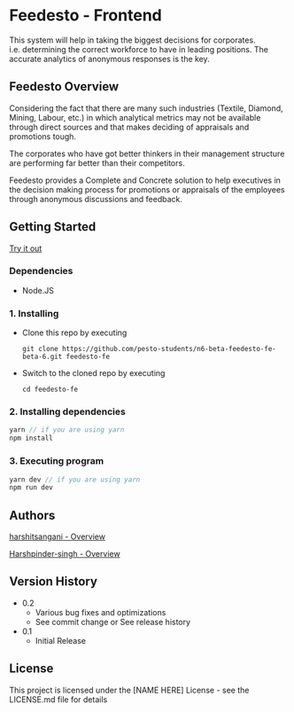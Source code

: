 # Feedesto - Frontend

This system will help in taking the biggest decisions for corporates. i.e. determining the correct workforce to have in leading positions. The accurate analytics of anonymous responses is the key.

## Feedesto Overview

Considering the fact that there are many such industries (Textile, Diamond, Mining, Labour, etc.) in which analytical metrics may not be available through direct sources and that makes deciding of appraisals and promotions tough.

The corporates who have got better thinkers in their management structure are performing far better than their competitors.

Feedesto provides a Complete and Concrete solution to help executives in the decision making process for promotions or appraisals of the employees through anonymous discussions and feedback.

## Getting Started

[Try it out](https://feedesto.com)

### Dependencies

-   Node.JS

### 1. Installing

-   Clone this repo by executing

    ```
    git clone https://github.com/pesto-students/n6-beta-feedesto-fe-beta-6.git feedesto-fe
    ```

-   Switch to the cloned repo by executing

    ```
    cd feedesto-fe
    ```

### 2. Installing dependencies

```jsx
yarn // if you are using yarn
npm install
```

### 3. Executing program

```jsx
yarn dev // if you are using yarn
npm run dev
```

## Authors

[harshitsangani - Overview](https://github.com/harshitsangani)

[Harshpinder-singh - Overview](https://github.com/Harshpinder-singh)

## Version History

-   0.2
    -   Various bug fixes and optimizations
    -   See commit change or See release history
-   0.1
    -   Initial Release

## License

This project is licensed under the [NAME HERE] License - see the LICENSE.md file for details
